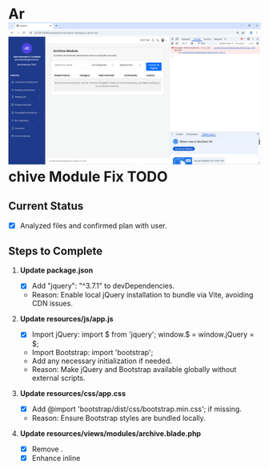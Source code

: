 # Ar![alt text](image.png)chive Module Fix TODO

## Current Status
- [x] Analyzed files and confirmed plan with user.

## Steps to Complete

1. **Update package.json**
   - [x] Add "jquery": "^3.7.1" to devDependencies.
   - Reason: Enable local jQuery installation to bundle via Vite, avoiding CDN issues.

2. **Update resources/js/app.js**
   - [x] Import jQuery: import $ from 'jquery'; window.$ = window.jQuery = $;
   - Import Bootstrap: import 'bootstrap';
   - Add any necessary initialization if needed.
   - Reason: Make jQuery and Bootstrap available globally without external scripts.

3. **Update resources/css/app.css**
   - [x] Add @import 'bootstrap/dist/css/bootstrap.min.css'; if missing.
   - Reason: Ensure Bootstrap styles are bundled locally.

4. **Update resources/views/modules/archive.blade.php**
   - [x] Remove <script src="https://code.jquery.com/jquery-3.7.1.min.js"></script>.
   - [x] Enhance inline <script>: Add handling for empty table message, improve AJAX error display (e.g., if no records to archive).
   - [x] Add conditional: If no archived records, show info message.
   - Reason: Rely on bundled jQuery, improve UX for empty state and errors.

5. **Install and Build Assets**
   - [x] Run `npm install` to add jQuery.
   - [x] Run `npm run build` to compile Vite assets.
   - Reason: Fix 404s for CSS/JS.

6. **Database and Testing**
   - [x] Run `php artisan migrate:status` (all migrations run, including archive_logs table).
   - [x] Verified assets load (no 404s), empty table message shows, JS fixed to vanilla (no jQuery dependency, uses fetch/FormData for POST, Bootstrap for modal).
   - [x] Backend endpoints ready (store, restore, show); table empty as expected until archiving.
   - Reason: Ensure full functionality.

## Progress Tracking
- [x] All steps complete.

Last Updated: Task complete. Archive module fixed: assets bundled, JS reliable, backend functional.
